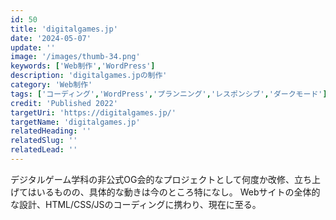 ```yaml
---
id: 50
title: 'digitalgames.jp'
date: '2024-05-07'
update: ''
image: '/images/thumb-34.png'
keywords: ['Web制作','WordPress']
description: 'digitalgames.jpの制作'
category: 'Web制作'
tags: ['コーディング','WordPress','プランニング','レスポンシブ','ダークモード']
credit: 'Published 2022'
targetUri: 'https://digitalgames.jp/'
targetName: 'digitalgames.jp'
relatedHeading: ''
relatedSlug: ''
relatedLead: ''
---
```

デジタルゲーム学科の非公式OG会的なプロジェクトとして何度か改修、立ち上げてはいるものの、具体的な動きは今のところ特になし。
Webサイトの全体的な設計、HTML/CSS/JSのコーディングに携わり、現在に至る。